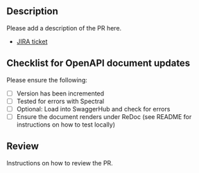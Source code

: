 ## Description

Please add a description of the PR here.

* [JIRA ticket]()

## Checklist for OpenAPI document updates

Please ensure the following:

- [ ] Version has been incremented
- [ ] Tested for errors with Spectral
- [ ] Optional: Load into SwaggerHub and check for errors
- [ ] Ensure the document renders under ReDoc (see README for instructions on how to test locally)

## Review

Instructions on how to review the PR.

